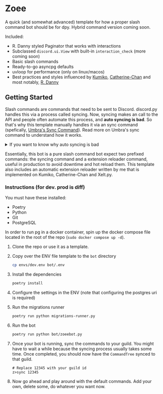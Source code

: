 # Zoee

A quick (and somewhat advanced) template for how a proper slash command bot should be for dpy. Hybrid command version coming soon.

Included:

- R. Danny styled Paginator that works with interactions
- Subclassed `discord.ui.View` with built-in `interaction_check` (more coming soon)
- Basic slash commands
- Ready-to-go asyncpg defaults
- uvloop for performance (only on linux/macos)
- Best practices and styles influenced by [Kumiko](https://github.com/No767/Kumiko), [Catherine-Chan](https://github.com/No767/Catherine-Chan) and most notably, [R. Danny](https://github.com/Rapptz/RoboDanny)

## Getting Started

Slash commands are commands that need to be sent to Discord.
discord.py handles this via a process called syncing. Now, syncing makes
an call to the API and people often automate this process, and **auto syncing is bad**.
So that's why this template manually handles it via an sync command (spefically, [Umbra's Sync Command](https://about.abstractumbra.dev/discord.py/2023/01/29/sync-command-example.html)). Read more on Umbra's sync command to understand how it works.

<details>
    <summary>If you want to know why auto syncing is bad</summary>

Auto-syncing, which is the practice of using `bot.tree.sync()` in a `setup_hook`,
is extremely bad practice. Why? Even single time you sync, you send an API request
to Discord. Within the dpy examples, it is done so in order to provide the slash 
commands in the ui for the user. It's done so folks starting out won't complain
about "why is my slash commands not showing up?" (and also btw the examples are
really good for basic slash command examples).

Now the implications of doing so is quite huge. There are two main points: 

1. **Auto-syncing incurs heavy ratelimits (429 errors).** Now usually for folks starting off,they will Ctrl+C their bot to reload extensions, and now that can lead to ratelimits. Do it too much and **expect to get IP banned by Discord**. Getting ratelimited isn't a good thing soit's best to do what you can do to prevent it from happening (dpy pretty much handles it for you). 

2. **Lack of control.**. Say I have my bot auto syncing, and then oops I accidently synced both globally and to my guild, resulting in duplicate commands. Now I want to get rid of them, but I basically can't because all of the syncing is done automatically. This is what auto-syncing leads to. Now let's say I added Umbra's sync command, and all I need to do to fix this is to run `z>sync ^` and boom, the duplicate commands are removed. Point is, there is an heavyopportunity cost that you have to take. Either auto sync + gain convenience or lose control over how you sync. The second option seems less risker in general.

Now you don't need to manually sync everysingle time you change your code, but the tdlr is todo it when you change or added command + option names and/or descriptions, change or added the type of the param, and when you add/modify permissions. (You can find more details about this in the [app command guide](https://github.com/Rapptz/discord.py/pull/9557) being written by Nanika, and the finer details can be also found in `?tag whensync` in the [offical discord.py server](https://discord.com/invite/r3sSKJJ). That's it.

~ Noelle
</details>

Essentially, this bot is a pure slash command bot expect two prefixed commands:
the syncing command and a extension reloader command, useful in production to 
avoid downtime and hot reload them. This template also includes an automatic extension
reloader written by me that is implemented on Kumiko, Catherine-Chan and Xelt.py.

### Instructions (for dev. prod is diff)

You must have these installed:

- Poetry
- Python
- Git
- PostgreSQL

In order to run pg in a docker container, spin up the docker compose file
located in the root of the repo (`sudo docker compose up -d`).

1. Clone the repo or use it as a template.
2. Copy over the ENV file template to the `bot` directory

    ```bash
    cp envs/dev.env bot/.env
    ```
3. Install the dependencies

    ```bash
    poetry install
    ```

4. Configure the settings in the ENV (note that configuring the postgres uri is required)
5. Run the migrations runner

    ```bash
    poetry run python migrations-runner.py
    ```

6. Run the bot
    
    ```bash
    poetry run python bot/zoeebot.py
    ```

7. Once your bot is running, sync the commands to your guild. You might have to wait a while because the syncing process usually takes some time. Once completed, you should now have the `CommandTree` synced to that guild. 

    ```
    # Replace 12345 with your guild id
    z>sync 12345 
    ```
8. Now go ahead and play around with the default commands. Add your own, delete some, do whatever you want now.
